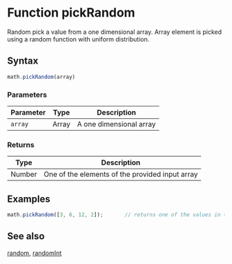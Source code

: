 # Function pickRandom

Random pick a value from a one dimensional array.
Array element is picked using a random function with uniform distribution.


## Syntax

```js
math.pickRandom(array)
```

### Parameters

Parameter | Type | Description
--------- | ---- | -----------
`array` | Array | A one dimensional array

### Returns

Type | Description
---- | -----------
Number | One of the elements of the provided input array


## Examples

```js
math.pickRandom([3, 6, 12, 2]);       // returns one of the values in the array
```


## See also

[random](random.md),
[randomInt](randomInt.md)


<!-- Note: This file is automatically generated from source code comments. Changes made in this file will be overridden. -->
